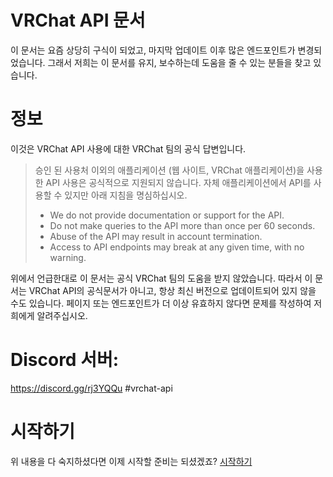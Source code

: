 # VRChat API 문서

이 문서는 요즘 상당히 구식이 되었고, 마지막 업데이트 이후 많은 엔드포인트가 변경되었습니다. 그래서 저희는 이 문서를 유지, 보수하는데 도움을 줄 수 있는 분들을 찾고 있습니다.

# 정보

이것은 VRChat API 사용에 대한 VRChat 팀의 공식 답변입니다.

> 승인 된 사용처 이외의 애플리케이션 (웹 사이트, VRChat 애플리케이션)을 사용한 API 사용은 공식적으로 지원되지 않습니다. 자체 애플리케이션에서 API를 사용할 수 있지만 아래 지침을 명심하십시오.
> * We do not provide documentation or support for the API.
> * Do not make queries to the API more than once per 60 seconds.
> * Abuse of the API may result in account termination.
> * Access to API endpoints may break at any given time, with no warning.

위에서 언급한대로 이 문서는 공식 VRChat 팀의 도움을 받지 않았습니다. 
따라서 이 문서는 VRChat API의 공식문서가 아니고, 
항상 최신 버전으로 업데이트되어 있지 않을 수도 있습니다. 
페이지 또는 엔드포인트가 더 이상 유효하지 않다면 문제를 
작성하여 저희에게 알려주십시오.
  
# Discord 서버:

https://discord.gg/rj3YQQu #vrchat-api

# 시작하기

위 내용을 다 숙지하셨다면 이제 시작할 준비는 되셨겠죠?
[시작하기](GettingStarted.md)
